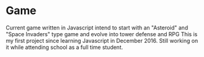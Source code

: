 # Game
Current game written in Javascript intend to start with an "Asteroid" and "Space Invaders" type game and evolve into tower defense and RPG
This is my first project since learning Javascript in December 2016. Still working on it while attending school as a full time student.
